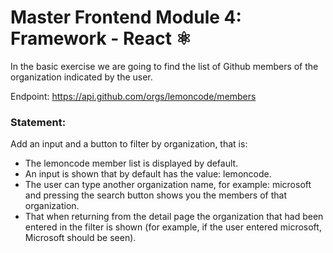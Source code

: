 # Master Frontend Module 4: Framework - React ⚛️

In the basic exercise we are going to find the list of Github members of the organization indicated by the user.

Endpoint: https://api.github.com/orgs/lemoncode/members

### Statement:

Add an input and a button to filter by organization, that is:

- The lemoncode member list is displayed by default.
- An input is shown that by default has the value: lemoncode.
- The user can type another organization name, for example: microsoft and pressing the search button shows you the members of that organization.
- That when returning from the detail page the organization that had been entered in the filter is shown (for example, if the user entered microsoft, Microsoft should be seen).
